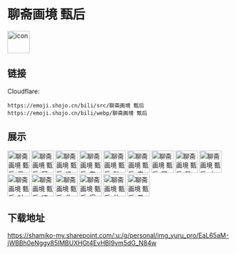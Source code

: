 # 聊斋画境 甄后
<img src="https://emoji.shojo.cn/bili/src/聊斋画境 甄后/icon.png" width="50" height="50" alt="icon">

## 链接
Cloudflare:
```
https://emoji.shojo.cn/bili/src/聊斋画境 甄后
https://emoji.shojo.cn/bili/webp/聊斋画境 甄后
```
## 展示
<img src="https://emoji.shojo.cn/bili/src/聊斋画境 甄后/聊斋画境 甄后-爱心.png" width="50" height="50" alt="聊斋画境 甄后-爱心">
<img src="https://emoji.shojo.cn/bili/src/聊斋画境 甄后/聊斋画境 甄后-阿这.png" width="50" height="50" alt="聊斋画境 甄后-阿这">
<img src="https://emoji.shojo.cn/bili/src/聊斋画境 甄后/聊斋画境 甄后-呜呜呜.png" width="50" height="50" alt="聊斋画境 甄后-呜呜呜">
<img src="https://emoji.shojo.cn/bili/src/聊斋画境 甄后/聊斋画境 甄后-在干啥.png" width="50" height="50" alt="聊斋画境 甄后-在干啥">
<img src="https://emoji.shojo.cn/bili/src/聊斋画境 甄后/聊斋画境 甄后-哒咩哒咩.png" width="50" height="50" alt="聊斋画境 甄后-哒咩哒咩">
<img src="https://emoji.shojo.cn/bili/src/聊斋画境 甄后/聊斋画境 甄后-完全同意.png" width="50" height="50" alt="聊斋画境 甄后-完全同意">
<img src="https://emoji.shojo.cn/bili/src/聊斋画境 甄后/聊斋画境 甄后-嘿嘿嘿.png" width="50" height="50" alt="聊斋画境 甄后-嘿嘿嘿">
<img src="https://emoji.shojo.cn/bili/src/聊斋画境 甄后/聊斋画境 甄后-酷.png" width="50" height="50" alt="聊斋画境 甄后-酷">
<img src="https://emoji.shojo.cn/bili/src/聊斋画境 甄后/聊斋画境 甄后-小可怜.png" width="50" height="50" alt="聊斋画境 甄后-小可怜">
<img src="https://emoji.shojo.cn/bili/src/聊斋画境 甄后/聊斋画境 甄后-对对对.png" width="50" height="50" alt="聊斋画境 甄后-对对对">
<img src="https://emoji.shojo.cn/bili/src/聊斋画境 甄后/聊斋画境 甄后-吃瓜群众.png" width="50" height="50" alt="聊斋画境 甄后-吃瓜群众">
<img src="https://emoji.shojo.cn/bili/src/聊斋画境 甄后/聊斋画境 甄后-救命.png" width="50" height="50" alt="聊斋画境 甄后-救命">
<img src="https://emoji.shojo.cn/bili/src/聊斋画境 甄后/聊斋画境 甄后-得意.png" width="50" height="50" alt="聊斋画境 甄后-得意">
<img src="https://emoji.shojo.cn/bili/src/聊斋画境 甄后/聊斋画境 甄后-什么情况.png" width="50" height="50" alt="聊斋画境 甄后-什么情况">
<img src="https://emoji.shojo.cn/bili/src/聊斋画境 甄后/聊斋画境 甄后-晕死.png" width="50" height="50" alt="聊斋画境 甄后-晕死">

## 下载地址

https://shamiko-my.sharepoint.com/:u:/g/personal/img_yuru_pro/EaL65aM-jWBBh0eNggy85lMBUXHGt4EvHBI9vm5dG_N84w